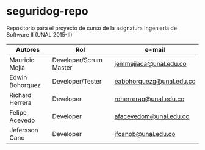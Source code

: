﻿# seguridog-repo
Repositorio para el proyecto de curso de la asignatura Ingeniería de Software II (UNAL 2015-II)

Autores         | Rol			  | e-mail
--------------- | ----------------------- | -----------------------
Mauricio Mejía  | Developer/Scrum Master  | jemmejiaca@unal.edu.co
Edwin Bohorquez | Developer/Tester	  | eabohorquezg@unal.edu.co
Richard Herrera | Developer		  | roherrerap@unal.edu.co
Felipe Acevedo  | Developer		  | afacevedom@unal.edu.co
Jefersson Cano  | Developer		  | jfcanob@unal.edu.co


